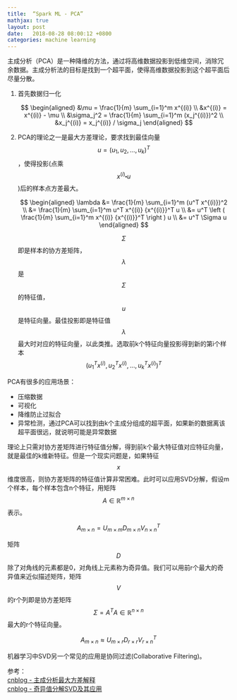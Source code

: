 ```yaml
---
title:  “Spark ML - PCA”
mathjax: true
layout: post
date:   2018-08-28 08:00:12 +0800
categories: machine learning
---
```


主成分析（PCA）是一种降维的方法，通过将高维数据投影到低维空间，消除冗余数据。主成分析法的目标是找到一个超平面，使得高维数据投影到这个超平面后尽量分散。


1. 首先数据归一化

    $$
    \begin{aligned}
    &\mu = \frac{1}{m} \sum_{i=1}^m x^{(i)} \\
    &x^{(i)} = x^{(i)} - \mu \\
    &\sigma_j^2 = \frac{1}{m} \sum_{i=1}^m (x_j^{(i)})^2 \\
    &x_j^{(i)} = x_j^{(i)} / \sigma_j
    \end{aligned}
    $$

2. PCA的理论之一是最大方差理论，要求找到最佳向量$$u=(u_1, u_2, \dots, u_k)^T$$，使得投影(点乘$$x^{(i)} \centerdot u$$)后的样本点方差最大。

    $$
    \begin{aligned}
    \lambda &= \frac{1}{m} \sum_{i=1}^m (u^T x^{(i)})^2 \\
    &= \frac{1}{m} \sum_{i=1}^m u^T x^{(i)} {x^{(i)}}^T u \\
    &= u^T \left ( \frac{1}{m} \sum_{i=1}^m x^{(i)} {x^{(i)}}^T \right ) u \\
    &= u^T \Sigma u
    \end{aligned}
    $$

    $$\Sigma$$即是样本的协方差矩阵，$$\lambda$$是$$\Sigma$$的特征值，$$u$$是特征向量。最佳投影即是特征值$$\lambda$$最大时对应的特征向量，以此类推。选取前k个特征向量投影得到新的第i个样本$$(u_1^Tx^{(i)}, u_2^Tx^{(i)}, \dots, u_k^Tx^{(i)})^T$$

PCA有很多的应用场景：
- 压缩数据
- 可视化
- 降维防止过拟合
- 异常检测，通过PCA可以找到由k个主成分组成的超平面，如果新的数据离该超平面很远，就说明可能是异常数据

理论上只需对协方差矩阵进行特征值分解，得到前k个最大特征值对应特征向量，就是最佳的k维新特征。但是一个现实问题是，如果特征$$x$$维度很高，则协方差矩阵的特征值计算非常困难。此时可以应用SVD分解，假设m个样本，每个样本包含n个特征，用矩阵$$A \in \mathbb{R}^{m \times n}$$表示。

$$
A_{m \times n} = U_{m \times m} D_{m \times n} V^T_{n \times n}
$$

矩阵$$D$$除了对角线的元素都是0，对角线上元素称为奇异值。我们可以用前r个最大的奇异值来近似描述矩阵，矩阵$$V$$的r个列即是协方差矩阵$$\Sigma=A^TA \in \mathbb{R}^{n \times n}$$最大的r个特征向量。

$$
A_{m \times n} \approx U_{m \times r} D_{r \times r} V^T_{r \times n}
$$

机器学习中SVD另一个常见的应用是协同过滤(Collaborative Filtering)。

参考：  
[cnblog - 主成分析最大方差解释](http://www.cnblogs.com/jerrylead/archive/2011/04/18/2020209.html)  
[cnblog - 奇异值分解SVD及其应用](http://www.cnblogs.com/LeftNotEasy/archive/2011/01/19/svd-and-applications.html)